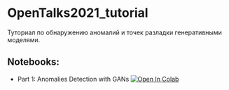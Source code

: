 # OpenTalks2021_tutorial
Туториал по обнаружению аномалий и точек разладки генеративными моделями.


## Notebooks:  
* Part 1: Anomalies Detection with GANs [![Open In Colab](https://colab.research.google.com/assets/colab-badge.svg)](https://colab.research.google.com/github/HSE-LAMBDA/OpenTalks2021_tutorial/blob/main/notebooks/1-anomalies-gan.ipynb)
